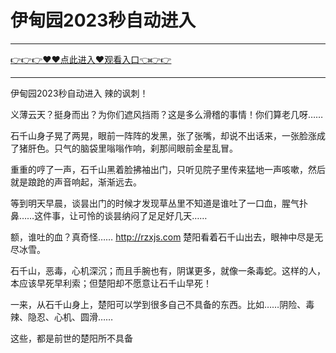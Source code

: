 # 伊甸园2023秒自动进入

<hr/> <a href="https://github.com/nemmp/jaok/issues/2">👉👉👉♥♥点此进入♥观看入口👈👉👉</a><hr/>

伊甸园2023秒自动进入
辣的讽刺！

义薄云天？挺身而出？为你们遮风挡雨？这是多么滑稽的事情！你们算老几呀……

石千山身子晃了两晃，眼前一阵阵的发黑，张了张嘴，却说不出话来，一张脸涨成了猪肝色。只气的脑袋里嗡嗡作响，刹那间眼前金星乱冒。

重重的哼了一声，石千山黑着脸拂袖出门，只听见院子里传来猛地一声咳嗽，然后就是踉跄的声音响起，渐渐远去。

等到明天早晨，谈昙出门的时候才发现草丛里不知道是谁吐了一口血，腥气扑鼻……这件事，让可怜的谈昙纳闷了足足好几天……

额，谁吐的血？真奇怪……
http://rzxjs.com
楚阳看着石千山出去，眼神中尽是无尽冰雪。

石千山，恶毒，心机深沉；而且手腕也有，阴谋更多，就像一条毒蛇。这样的人，本应该早死早利索；但楚阳却不愿意让石千山早死！

一来，从石千山身上，楚阳可以学到很多自己不具备的东西。比如……阴险、毒辣、隐忍、心机、圆滑……

这些，都是前世的楚阳所不具备
